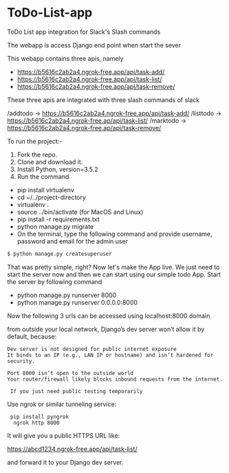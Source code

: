 # ToDo-List-app

ToDo List app integration for Slack's Slash commands

The webapp is access  Django end point when start the sever  


This webapp contains three apis, namely
- https://b5616c2ab2a4.ngrok-free.app/api/task-add/
- https://b5616c2ab2a4.ngrok-free.app/api/task-list/
- https://b5616c2ab2a4.ngrok-free.app/api/task-remove/

These three apis are integrated with three slash commands of slack

/addtodo  ->  https://b5616c2ab2a4.ngrok-free.app/api/task-add/
/listtodo  -> https://b5616c2ab2a4.ngrok-free.ap/api/task-list/
/marktodo  -> https://b5616c2ab2a4.ngrok-free.ap/api/task-remove/

To run the project:-

1. Fork the repo.
2. Clone and download it.
3. Install Python, version=3.5.2
4. Run the command 
- pip install virtualenv
- cd ~/../project-directory
- virtualenv .
- source ../bin/activate (for MacOS and Linux)
- pip install -r requirements.txt
- python manage.py migrate
- On the terminal, type the following command and provide username, password and email for the admin user
```bash
$ python manage.py createsuperuser
```

That was pretty simple, right? Now let's make the App live. We just need to start the server now and then we can start using our simple todo App. Start the server by following command
- python manage.py runserver 8000
- python manage.py runserver 0.0.0.0:8000

Now the following 3 urls can be accessed using localhost:8000 domain

from outside your local network, Django’s dev server won’t allow it by default, because:

    Dev server is not designed for public internet exposure
    It binds to an IP (e.g., LAN IP or hostname) and isn’t hardened for security.

    Port 8000 isn’t open to the outside world
    Your router/firewall likely blocks inbound requests from the internet.

     If you just need public testing temporarily

Use ngrok or similar tunneling service:

     pip install pyngrok
      ngrok http 8000

It will give you a public HTTPS URL like:

https://abcd1234.ngrok-free.app/api/task-list/

and forward it to your Django dev server.
